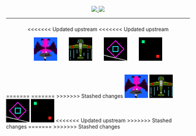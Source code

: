 <div align="center">
  <a href="https://github.com/anuraghazra/github-readme-stats">
    <img src="https://github-readme-stats.vercel.app/api?username=tomsuzuki&count_private=true&show_icons=true" />
  </a>
  <a href="https://github.com/anuraghazra/github-readme-stats">
    <img src="https://github-readme-stats.vercel.app/api/top-langs/?username=tomsuzuki&layout=compact">
  </a>
</div>
<hr>
<div align="center" style="margin: 1.5em;">
<<<<<<< Updated upstream
<<<<<<< Updated upstream
  <img width="64px" style="margin: 1em;" src="./img/01.gif" />
  <img width="64px" style="margin: 1em;" src="./img/02.gif" />
  <img width="64px" style="margin: 1em;" src="./img/03.gif" />
  <img width="64px" style="margin: 1em;" src="./img/04.gif" />
</div>
=======
=======
>>>>>>> Stashed changes
  <img width="64px" src="./img/01.gif" />
  <img width="64px" src="./img/02.gif" />
  <img width="64px" src="./img/03.gif" />
  <img width="64px" src="./img/04.gif" />
<<<<<<< Updated upstream
</div>
>>>>>>> Stashed changes
=======
</div>
>>>>>>> Stashed changes
